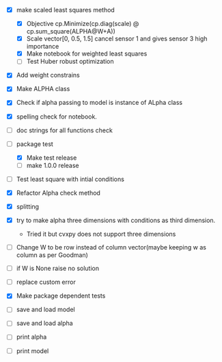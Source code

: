 - [x] make scaled least squares method
  - [x] Objective cp.Minimize(cp.diag(scale) @ cp.sum_square(ALPHA@W+A))
  - [x] Scale vector[0, 0.5, 1.5] cancel sensor 1 and gives sensor 3 high importance
  - [x] Make notebook for weighted least squares
  - [ ] Test Huber robust optimization
- [x] Add weight constrains
- [x] Make ALPHA class
- [x] Check if alpha passing to model is instance of ALpha class
- [x] spelling check for notebook.
- [ ] doc strings for all functions check
- [ ] package test
  - [x] Make test release
  - [ ] make 1.0.0 release  
- [ ] Test least square with intial conditions
- [x] Refactor Alpha check method 
- [x] splitting
- [x] try to make alpha three dimensions with conditions as third dimension.
  - Tried it but cvxpy does not support three dimensions
- [ ] Change W to be row instead of column vector(maybe keeping w as column as per Goodman)
- [ ] if W is None raise no solution
- [ ] replace custom error 
- [x] Make package dependent tests
- [ ] save and load model
- [ ] save and load alpha
- [ ] print alpha
- [ ] print model

